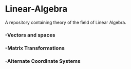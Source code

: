 # Linear-Algebra
A repository containing theory of the field of Linear Algebra.

<h3>-Vectors and spaces</h3>

<h3>-Matrix Transformations</h3>

<h3>-Alternate Coordinate Systems</h3>
